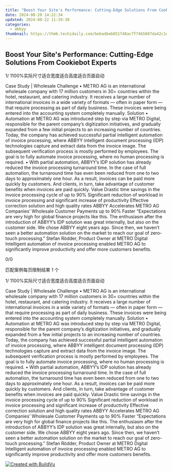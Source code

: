 ```yaml
---
title: "Boost Your Site's Performance: Cutting-Edge Solutions From Cookiebot Experts"
date: 2024-08-20 14:22:34
updated: 2024-08-22 11:29:30
categories:
  - abbyy
thumbnail: https://thmb.techidaily.com/bebadbeb051f48ac7f74b5607da42c1eb14a12e1db43aa9d207b59321d9d6ffc.jpg
---
```


## Boost Your Site's Performance: Cutting-Edge Solutions From Cookiebot Experts

1/ 1100%实际尺寸适合宽度适合高度适合页面自动

Case Study | Wholesale Challenge • METRO AG is an international wholesale company with 17 million customers in 30+ countries within the hotel, restaurant, and catering industry. It receives a large number of international invoices in a wide variety of formats — often in paper form — that require processing as part of daily business. These invoices were being entered into the accounting system completely manually. Solution • Automation at METRO AG was introduced step by step via METRO Digital, responsible for the parent company’s digitization initiatives, and gradually expanded from a few initial projects to an increasing number of countries. Today, the company has achieved successful partial intelligent automation of invoice processing, where ABBYY intelligent document processing (IDP) technologies capture and extract data from the invoice image. The subsequent verification process is mostly performed by employees. The goal is to fully automate invoice processing, where no human processing is required. • With partial automation, ABBYY’s IDP solution has already reduced the invoice processing turnaround time. In the case of full automation, the turnaround time has even been reduced from one to two days to approximately one hour. As a result, invoices can be paid more quickly by customers. And clients, in turn, take advantage of customer benefits when invoices are paid quickly. Value Drastic time savings in the invoice processing cycle of up to 90% Significant reduction of workload in invoice processing and significant increase of productivity Effective correction solution and high quality rates ABBYY Accelerates METRO AG Companies’ Wholesale Customer Payments up to 90% Faster “Expectations are very high for global finance projects like this. The enthusiasm after the introduction of ABBYY’s IDP solution was great internally, but also on the customer side. We chose ABBYY eight years ago. Since then, we haven’t seen a better automation solution on the market to reach our goal of zero- touch processing.” Stefan Rödder, Product Owner at METRO Digital Intelligent automation of invoice processing enabled METRO AG to significantly improve productivity and offer more customers benefits. 



0/0

匹配案例每页限制结果 1 个

1/ 1100%实际尺寸适合宽度适合高度适合页面自动

Case Study | Wholesale Challenge • METRO AG is an international wholesale company with 17 million customers in 30+ countries within the hotel, restaurant, and catering industry. It receives a large number of international invoices in a wide variety of formats — often in paper form — that require processing as part of daily business. These invoices were being entered into the accounting system completely manually. Solution • Automation at METRO AG was introduced step by step via METRO Digital, responsible for the parent company’s digitization initiatives, and gradually expanded from a few initial projects to an increasing number of countries. Today, the company has achieved successful partial intelligent automation of invoice processing, where ABBYY intelligent document processing (IDP) technologies capture and extract data from the invoice image. The subsequent verification process is mostly performed by employees. The goal is to fully automate invoice processing, where no human processing is required. • With partial automation, ABBYY’s IDP solution has already reduced the invoice processing turnaround time. In the case of full automation, the turnaround time has even been reduced from one to two days to approximately one hour. As a result, invoices can be paid more quickly by customers. And clients, in turn, take advantage of customer benefits when invoices are paid quickly. Value Drastic time savings in the invoice processing cycle of up to 90% Significant reduction of workload in invoice processing and significant increase of productivity Effective correction solution and high quality rates ABBYY Accelerates METRO AG Companies’ Wholesale Customer Payments up to 90% Faster “Expectations are very high for global finance projects like this. The enthusiasm after the introduction of ABBYY’s IDP solution was great internally, but also on the customer side. We chose ABBYY eight years ago. Since then, we haven’t seen a better automation solution on the market to reach our goal of zero- touch processing.” Stefan Rödder, Product Owner at METRO Digital Intelligent automation of invoice processing enabled METRO AG to significantly improve productivity and offer more customers benefits. 

[![Created with BuildVu](https://www.abbyy.com/buildvu-logo.png)](https://www.idrsolutions.com/online-pdf-to-html-converter)



<ins class="adsbygoogle"
     style="display:block"
     data-ad-format="autorelaxed"
     data-ad-client="ca-pub-7571918770474297"
     data-ad-slot="1223367746"></ins>



<ins class="adsbygoogle"
     style="display:block"
     data-ad-client="ca-pub-7571918770474297"
     data-ad-slot="8358498916"
     data-ad-format="auto"
     data-full-width-responsive="true"></ins>
